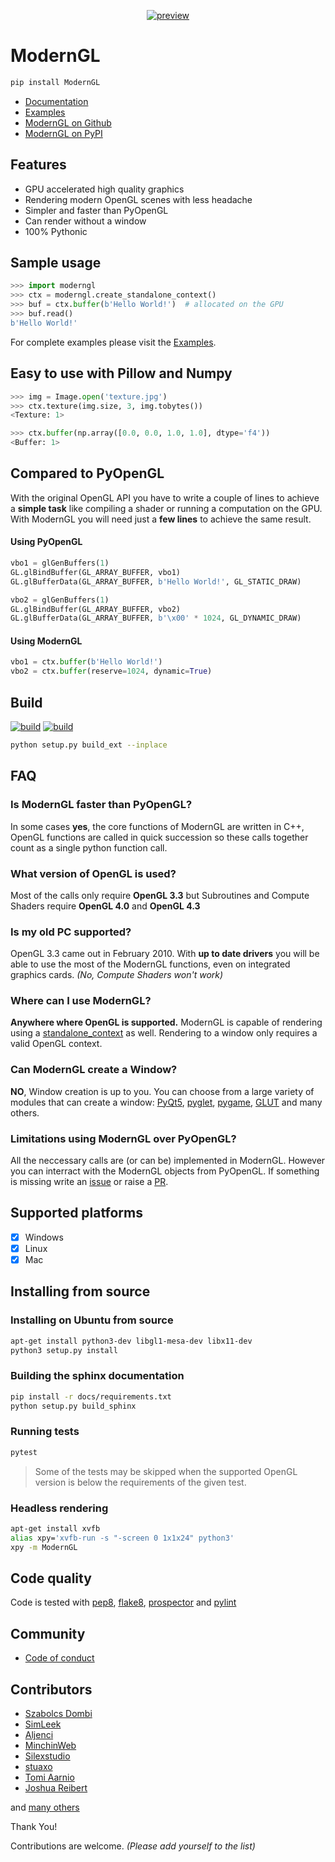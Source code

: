 <div align="center">

[![preview](https://github.com/cprogrammer1994/ModernGL/raw/master/.github/preview.png)](#readme)

</div>

# ModernGL

```sh
pip install ModernGL
```

- [Documentation](https://moderngl.readthedocs.io/)
- [Examples](https://github.com/cprogrammer1994/ModernGL/tree/master/examples/#readme)
- [ModernGL on Github](https://github.com/cprogrammer1994/ModernGL/)
- [ModernGL on PyPI](https://pypi.org/project/ModernGL/)

## Features

- GPU accelerated high quality graphics
- Rendering modern OpenGL scenes with less headache
- Simpler and faster than PyOpenGL
- Can render without a window
- 100% Pythonic

## Sample usage

```py
>>> import moderngl
>>> ctx = moderngl.create_standalone_context()
>>> buf = ctx.buffer(b'Hello World!')  # allocated on the GPU
>>> buf.read()
b'Hello World!'
```

For complete examples please visit the [Examples](https://github.com/cprogrammer1994/ModernGL/tree/master/examples/#readme).

## Easy to use with Pillow and Numpy

```py
>>> img = Image.open('texture.jpg')
>>> ctx.texture(img.size, 3, img.tobytes())
<Texture: 1>
```

```py
>>> ctx.buffer(np.array([0.0, 0.0, 1.0, 1.0], dtype='f4'))
<Buffer: 1>
```

## Compared to PyOpenGL

With the original OpenGL API you have to write a couple of lines to achieve a **simple task** like compiling a shader or running a computation on the GPU. With ModernGL you will need just a **few lines** to achieve the same result.

#### Using PyOpenGL

```py
vbo1 = glGenBuffers(1)
GL.glBindBuffer(GL_ARRAY_BUFFER, vbo1)
GL.glBufferData(GL_ARRAY_BUFFER, b'Hello World!', GL_STATIC_DRAW)

vbo2 = glGenBuffers(1)
GL.glBindBuffer(GL_ARRAY_BUFFER, vbo2)
GL.glBufferData(GL_ARRAY_BUFFER, b'\x00' * 1024, GL_DYNAMIC_DRAW)
```

#### Using ModernGL

```py
vbo1 = ctx.buffer(b'Hello World!')
vbo2 = ctx.buffer(reserve=1024, dynamic=True)
```

## Build

[![build](https://img.shields.io/travis/cprogrammer1994/ModernGL/master.svg?label=build)](https://travis-ci.org/cprogrammer1994/ModernGL)
[![build](https://img.shields.io/appveyor/ci/cprogrammer1994/ModernGL/master.svg?label=build)](https://ci.appveyor.com/project/cprogrammer1994/ModernGL)

```sh
python setup.py build_ext --inplace
```

## FAQ

### Is ModernGL faster than PyOpenGL?

In some cases **yes**, the core functions of ModernGL are written in C++, OpenGL functions are called in quick succession so these calls together count as a single python function call.

### What version of OpenGL is used?

Most of the calls only require **OpenGL 3.3** but Subroutines and Compute Shaders require **OpenGL 4.0** and **OpenGL 4.3**

### Is my old PC supported?

OpenGL 3.3 came out in February 2010. With **up to date drivers** you will be able to use the most of the ModernGL functions, even on integrated graphics cards. _(No, Compute Shaders won't work)_

### Where can I use ModernGL?

**Anywhere where OpenGL is supported.** ModernGL is capable of rendering using a [standalone_context] as well. Rendering to a window only requires a valid OpenGL context.

[standalone_context]: https://github.com/cprogrammer1994/ModernGL/tree/master/examples/standalone

### Can ModernGL create a Window?

**NO**, Window creation is up to you. You can choose from a large variety of modules that can create a window: [PyQt5], [pyglet], [pygame], [GLUT] and many others.

[PyQt5]: https://pypi.org/project/PyQt5/
[pyglet]: https://bitbucket.org/pyglet/pyglet/wiki/Home
[pygame]: https://www.pygame.org/news
[GLUT]: https://wiki.python.org/moin/PyOpenGL

### Limitations using ModernGL over PyOpenGL?

All the neccessary calls are (or can be) implemented in ModernGL. However you can interract with the ModernGL objects from PyOpenGL. If something is missing write an [issue](https://github.com/cprogrammer1994/ModernGL/issues) or raise a [PR](https://github.com/cprogrammer1994/ModernGL/pulls).

## Supported platforms

- [x] Windows
- [x] Linux
- [x] Mac

## Installing from source

### Installing on Ubuntu from source

```sh
apt-get install python3-dev libgl1-mesa-dev libx11-dev
python3 setup.py install
```

### Building the sphinx documentation

```sh
pip install -r docs/requirements.txt
python setup.py build_sphinx
```

### Running tests

```sh
pytest
```

> Some of the tests may be skipped when the supported OpenGL version is below the requirements of the given test.

### Headless rendering

```sh
apt-get install xvfb
alias xpy='xvfb-run -s "-screen 0 1x1x24" python3'
xpy -m ModernGL
```

## Code quality

Code is tested with [pep8], [flake8], [prospector] and [pylint]

[pep8]: https://www.python.org/dev/peps/pep-0008/
[flake8]: http://flake8.pycqa.org/en/latest/
[prospector]: https://prospector.landscape.io/en/master/
[pylint]: https://www.pylint.org/

## Community

- [Code of conduct](https://github.com/cprogrammer1994/ModernGL/blob/master/.github/CODE_OF_CONDUCT.md)

## Contributors

- [Szabolcs Dombi](https://github.com/cprogrammer1994)
- [SimLeek](https://github.com/SimLeek)
- [Aljenci](https://github.com/Aljenci)
- [MinchinWeb](https://github.com/MinchinWeb)
- [Silexstudio](https://github.com/Silexstudio)
- [stuaxo](https://github.com/stuaxo)
- [Tomi Aarnio](https://github.com/toaarnio)
- [Joshua Reibert](https://github.com/joshua-r)

and [many others](https://github.com/cprogrammer1994/ModernGL/graphs/contributors)

Thank You!

Contributions are welcome. _(Please add yourself to the list)_
